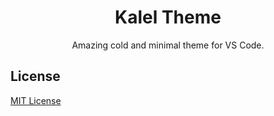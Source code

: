 <div align="center">

# Kalel Theme

Amazing cold and minimal theme for VS Code.

</div>

## License

[MIT License](LICENSE)
